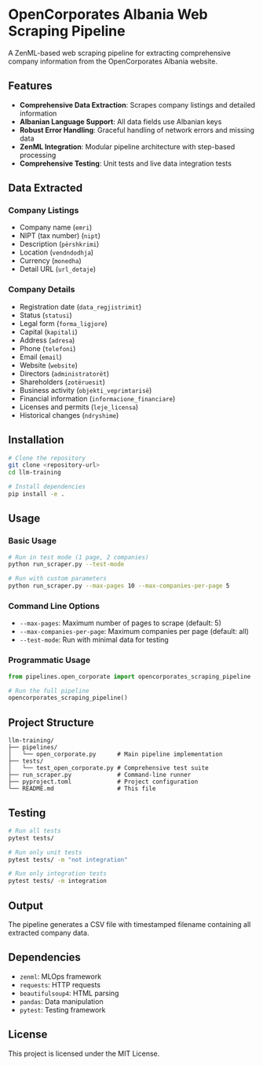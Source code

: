 # OpenCorporates Albania Web Scraping Pipeline

A ZenML-based web scraping pipeline for extracting comprehensive company information from the OpenCorporates Albania website.

## Features

- **Comprehensive Data Extraction**: Scrapes company listings and detailed information
- **Albanian Language Support**: All data fields use Albanian keys
- **Robust Error Handling**: Graceful handling of network errors and missing data
- **ZenML Integration**: Modular pipeline architecture with step-based processing
- **Comprehensive Testing**: Unit tests and live data integration tests

## Data Extracted

### Company Listings
- Company name (`emri`)
- NIPT (tax number) (`nipt`)
- Description (`përshkrimi`)
- Location (`vendndodhja`)
- Currency (`monedha`)
- Detail URL (`url_detaje`)

### Company Details
- Registration date (`data_regjistrimit`)
- Status (`statusi`)
- Legal form (`forma_ligjore`)
- Capital (`kapitali`)
- Address (`adresa`)
- Phone (`telefoni`)
- Email (`email`)
- Website (`website`)
- Directors (`administratorët`)
- Shareholders (`zotëruesit`)
- Business activity (`objekti_veprimtarisë`)
- Financial information (`informacione_financiare`)
- Licenses and permits (`leje_licensa`)
- Historical changes (`ndryshime`)

## Installation

```bash
# Clone the repository
git clone <repository-url>
cd llm-training

# Install dependencies
pip install -e .
```

## Usage

### Basic Usage

```bash
# Run in test mode (1 page, 2 companies)
python run_scraper.py --test-mode

# Run with custom parameters
python run_scraper.py --max-pages 10 --max-companies-per-page 5
```

### Command Line Options

- `--max-pages`: Maximum number of pages to scrape (default: 5)
- `--max-companies-per-page`: Maximum companies per page (default: all)
- `--test-mode`: Run with minimal data for testing

### Programmatic Usage

```python
from pipelines.open_corporate import opencorporates_scraping_pipeline

# Run the full pipeline
opencorporates_scraping_pipeline()
```

## Project Structure

```
llm-training/
├── pipelines/
│   └── open_corporate.py      # Main pipeline implementation
├── tests/
│   └── test_open_corporate.py # Comprehensive test suite
├── run_scraper.py             # Command-line runner
├── pyproject.toml             # Project configuration
└── README.md                  # This file
```

## Testing

```bash
# Run all tests
pytest tests/

# Run only unit tests
pytest tests/ -m "not integration"

# Run only integration tests
pytest tests/ -m integration
```

## Output

The pipeline generates a CSV file with timestamped filename containing all extracted company data.

## Dependencies

- `zenml`: MLOps framework
- `requests`: HTTP requests
- `beautifulsoup4`: HTML parsing
- `pandas`: Data manipulation
- `pytest`: Testing framework

## License

This project is licensed under the MIT License.
